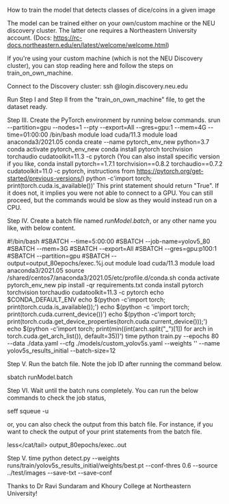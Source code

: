 How to train the model that detects classes of dice/coins in a given image

The model can be trained either on your own/custom machine or the NEU discovery cluster. The latter one requires a Northeastern University account. (Docs: https://rc-docs.northeastern.edu/en/latest/welcome/welcome.html)

If you're using your custom machine (which is not the NEU Discovery cluster), you can stop reading here and follow the steps on train_on_own_machine.

Connect to the Discovery cluster: ssh <NEU-username>@login.discovery.neu.edu

Run Step I and Step II from the "train_on_own_machine" file, to get the dataset ready.

Step III. Create the PyTorch environment by running below commands.
srun --partition=gpu --nodes=1 --pty --export=All --gres=gpu:1 --mem=4G --time=01:00:00 /bin/bash 
module load cuda/11.3
module load anaconda3/2021.05
conda create --name pytorch_env_new python=3.7
conda activate pytorch_env_new
conda install pytorch torchvision torchaudio cudatoolkit=11.3 -c pytorch
(You can also install specific version if you like, conda install pytorch==1.7.1 torchvision==0.8.2 torchaudio==0.7.2 cudatoolkit=11.0 -c pytorch, instructions from https://pytorch.org/get-started/previous-versions/)
python -c'import torch; print(torch.cuda.is_available())'
This print statement should return "True". If it does not, it implies you were not able to connect to a GPU. You can still proceed, but the commands would be slow as they would instead run on a CPU.

Step IV. Create a batch file named _runModel.batch_, or any other name you like, with below content.

#!/bin/bash
#SBATCH --time=5:00:00
#SBATCH --job-name=yolov5_80
#SBATCH --mem=3G
#SBATCH --export=All
#SBATCH --gres=gpu:p100:1
#SBATCH --partition=gpu
#SBATCH --output=output_80epochs/exec.%j.out
module load cuda/11.3
module load anaconda3/2021.05
source /shared/centos7/anaconda3/2021.05/etc/profile.d/conda.sh
conda activate pytorch_env_new
pip install -qr requirements.txt
conda install pytorch torchvision torchaudio cudatoolkit=11.3 -c pytorch
echo $CONDA_DEFAULT_ENV
echo $(python -c'import torch; print(torch.cuda.is_available());')
echo $(python -c 'import torch; print(torch.cuda.current_device())')
echo $(python -c'import torch; print(torch.cuda.get_device_properties(torch.cuda.current_device()));')
echo $(python -c'import torch; print(min((int(arch.split("_")[1]) for arch in torch.cuda.get_arch_list()), default=35))')
time python train.py --epochs 80 --data ./data.yaml --cfg ./models/custom_yolov5s.yaml --weights '' --name yolov5s_results_initial --batch-size=12

Step V. Run the batch file. Note the job ID after running the command below.

sbatch runModel.batch

Step VI. Wait until the batch runs completely. You can run the below commands to check the job status,

seff <jobID>
squeue -u <username>

or, you can also check the output from this batch file. For instance, if you want to check the output of your print statements from the batch file.

less</cat/tail> output_80epochs/exec.<jobID>.out

Step V. time python detect.py --weights runs/train/yolov5s_results_initial/weights/best.pt --conf-thres 0.6 --source ../test/images --save-txt --save-conf

Thanks to Dr Ravi Sundaram and Khoury College at Northeastern University!
